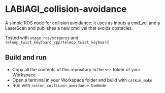 # LABIAGI_collision-avoidance

A simple ROS node for collision avoidance: it uses as inputs a cmd_vel and a LaserScan and publishes a new cmd_vel that avoids obstacles.

Tested with `stage_ros/stageros` and `teleop_twist_keyboard_cpp/teleop_twist_keyboard`

## Build and run 

* Copy all the contents of this repository in the `src` folder of your Workspace
* Open a terminal in your Workspace folder and build with `catkin_make`
* Run with `rosrun collision_avoidance SimNode`